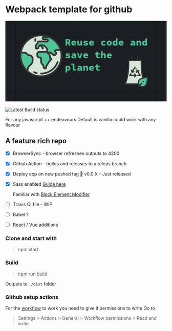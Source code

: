 # Webpack template for github

![logo](src/assets/repository-template.png)

![Latest Build status](https://github.com/hgosansn/webpack_tmp777/actions/workflows/webpack.yml/badge.svg)

For any javascript ++ endeavours
Default is vanilla could work with any flavour

## A feature rich repo

 - [x] BrowserSync - browser refreshes outputs to 4200

 - [x] Github Action - builds and releases to a releas branch

 - [x] Deploy app on new pushed tag 📣 v0.0.X - Just released

 - [x] Sass enabled [Guide here](https://sass-lang.com/guide)

    Familiar with [Block Element Modifier](http://getbem.com/)

 - [ ] Travis CI file - WIP

 - [ ] Babel ?

 - [ ] React / Vue additions

### Clone and start with 

> npm start

### Build

> npm run build

Outputs to `./dist` folder

### Github setup actions

For the [workflow](.github/workflows/webpack.yml) to work you need to give it permissions to write
Go to

> Settings > Actions > General > Workflow permissions > Read and write



